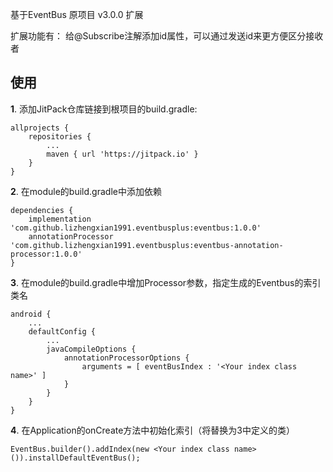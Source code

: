 基于EventBus 原项目 v3.0.0 扩展

扩展功能有：
  给@Subscribe注解添加id属性，可以通过发送id来更方便区分接收者

## 使用
**1**. 添加JitPack仓库链接到根项目的build.gradle:
```
allprojects {
    repositories {
        ...
        maven { url 'https://jitpack.io' }
    }
}
```
**2**. 在module的build.gradle中添加依赖
```
dependencies {
    implementation 'com.github.lizhengxian1991.eventbusplus:eventbus:1.0.0'
    annotationProcessor 'com.github.lizhengxian1991.eventbusplus:eventbus-annotation-processor:1.0.0'
}
```
**3**. 在module的build.gradle中增加Processor参数，指定生成的Eventbus的索引类名
```
android {
    ...
    defaultConfig {
        ...
        javaCompileOptions {
            annotationProcessorOptions {
                arguments = [ eventBusIndex : '<Your index class name>' ]
            }
        }
    }
}
```
**4**. 在Application的onCreate方法中初始化索引（将<Your index class name>替换为3中定义的类）
```
EventBus.builder().addIndex(new <Your index class name>()).installDefaultEventBus();
```
